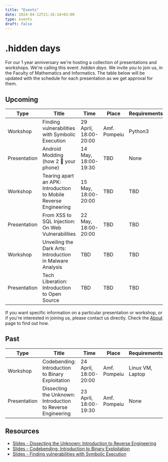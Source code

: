 ```yaml
---
title: "Events"
date: 2024-04-12T21:16:14+03:00
type: events
draft: false
---
```


# .hidden days

For our 1 year anniversary we're hosting a collection of presentations and workshops. We're calling this event *.hidden days*. We invite you to join us, in the Faculty of Mathematics and Informatics. The table below will be updated with the schedule for each presentation as we get approval for them.

## Upcoming

| Type | Title | Time | Place | Requirements |
|------|-------|------|-------|--------------|
| Workshop | Finding vulnerabilities with Symbolic Execution | 29 April, 18:00-20:00 | Amf. Pompeiu | Python3 |
| Presentation | Android Modding (how 2 🧱 your phone) | 14 May, 18:00-19:30 | TBD | None |
| Workshop | Tearing apart an APK: Introduction to Mobile Reverse Engineering | 15 May, 18:00-20:00 | TBD | TBD |
| Presentation | From XSS to SQL Injection: On Web Vulnerabilities | 22 May, 18:00-20:00 | TBD | TBD |
| Workshop | Unveiling the Dark Arts: Introduction in Malware Analysis | TBD | TBD | TBD |
| Presentation | Tech Liberation: Introduction to Open Source | TBD | TBD | TBD |

If you want specific information on a particular presentation or workshop, or if you're interested in joining us, please contact us directly. Check the [About](/about) page to find out how.

## Past

| Type | Title | Time | Place | Requirements |
|------|-------|------|-------|--------------|
| Workshop | Codebending: Introduction to Binary Exploitation | 24 April, 18:00-20:00 | Amf. Pompeiu | Linux VM, Laptop |
| Presentation | Dissecting the Unknown: Introduction to Reverse Engineering | 23 April, 18:00-19:30 | Amf. Pompeiu | None |



## Resources

* [Slides - Dissecting the Unknown: Introduction to Reverse Engineering](https://docs.google.com/presentation/d/1__mQ4fDVBDJshSXbMCwh6L5ACbZPffFDWExjdsCUhT4/edit?usp=sharing)
* [Slides - Codebending: Introduction to Binary Exploitation](https://docs.google.com/presentation/d/1H1jfutKSter7UFtRmciRgn3QCBCej-o84l6MS-XXMvQ/edit?usp=sharing)
* [Slides - Finding vulnerabilities with Symbolic Execution](https://docs.google.com/presentation/d/1DF5qNXU4qqbUgPOlzjYeCCSvzdgyRr88epN4atRgGMc/edit?usp=sharing)
